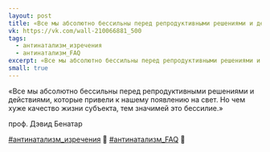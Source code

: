 ```yaml
---
layout: post
title: «Все мы абсолютно бессильны перед репродуктивными решениями и действиями, которые привели к нашему появлению на свет»
vk: https://vk.com/wall-210066881_500
tags:
  - антинатализм_изречения
  - антинатализм_FAQ
excerpt: «Все мы абсолютно бессильны перед репродуктивными решениями и действиями, которые привели к нашему появлению на свет. Но чем хуже качество жизни субъекта, тем значимей это бессилие.» - проф. Дэвид Бенатар
small: true
---
```

«Все мы абсолютно бессильны перед репродуктивными решениями и действиями, которые привели к нашему появлению на свет. Но чем хуже качество жизни субъекта, тем значимей это бессилие.»

проф. Дэвид Бенатар

[#антинатализм_изречения](poisk.html#антинатализм_изречения) 💬 [#антинатализм_FAQ](poisk.html#антинатализм_FAQ) 👀